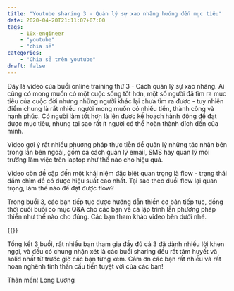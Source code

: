 ```yaml
---
title: "Youtube sharing 3 - Quản lý sự xao nhãng hướng đến mục tiêu"
date: 2020-04-20T21:11:07+07:00
tags:
    - 10x-engineer
    - "youtube"
    - "chia sẻ"
categories:
    - "Chia sẻ trên youtube"
draft: false
---
```


Đây là video của buổi online training thứ 3 - Cách quản lý sự xao nhãng. Ai cũng có mong muốn có một cuộc sống tốt hơn, một số người đã tìm ra mục tiêu của cuộc đời nhưng những người khác lại chưa tìm ra được - tuy nhiên điểm chung là rất nhiều người mong muốn có nhiều tiền, thành công và hạnh phúc. Có người làm tốt hơn là lên được kế hoạch hành động để đạt được mục tiêu, nhưng tại sao rất ít người có thể hoàn thành đích đến của mình. 

Video gợi ý rất nhiều phương pháp thực tiễn để quản lý những tác nhân bên trong lẫn bên ngoài, gồm cả cách quản lý email, SMS hay quản lý môi trường làm việc trên laptop như thế nào cho hiệu quả.

Video còn đề cập đến một khái niệm đặc biệt quan trọng là flow - trạng thái đắm chìm để có được hiệu suất cao nhất. Tại sao theo đuổi flow lại quan trọng, làm thế nào để đạt được flow?

Trong buổi 3, các bạn tiếp tục được hướng dẫn thiền cơ bản tiếp tục, đồng thời cuối buổi có mục Q&A cho các bạn về cả lập trình lẫn phương pháp thiền như thế nào cho đúng. Các bạn tham khảo video bên dưới nhé.

{{<youtube uKKS7CTDssw>}}

Tổng kết 3 buổi, rất nhiều bạn tham gia đầy đủ cả 3 đã dành nhiều lời khen ngợi, và đều có chung nhận xét là các buổi sharing đều rất tâm huyết và solid nhất từ trước giờ các bạn từng xem. Cảm ơn các bạn rất nhiều và rất hoan nghênh tinh thần cầu tiến tuyệt vời của các bạn!

Thân mến!
Long Lương

